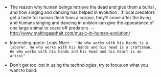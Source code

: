 * The reason why human beings retrieve the dead and give them a burial , 
and how singing and dancing has helped in evolution : if local predators get a taste for 
human flesh from a corpse, they'll come after the living and humans singing and dancing in unision can 
give the appearance of one large animal to scare off predators. -- http://www.meltingasphalt.com/music-in-human-evolution/

* Interesting quote:  Louis Nizer -- 
```"He who works with his hands is a laborer. He who works with his hands and his head is a craftsman. He who works with his hands and his head and his heart is an artist"```

* Don't get too lost in using the technologies, try to focus on what you want to build. 
